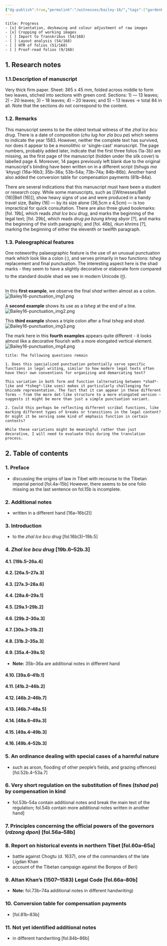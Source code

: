 ```yaml
---
{"dg-publish":true,"permalink":"/witnesses/bailey-16/","tags":["gardenEntry"]}
---
```


```ad-check
title: Progress
- [x] Orientation, deskewing and colour adjustment of raw images
- [x] Cropping of working images
- [ ] Import to Transkribus (54/168)
- [ ] Layout analysis (54/168)
- [ ] HTR of folios (51/168)
- [ ] Proof-read folios (9/168)

```

## 1. Research notes

### 1.1.Description of manuscript

Very thick firm paper. Sheet: 365 x 45 mm, folded across middle to form two leaves, stiched into sections with green cord. 
Sections: 1) — 13 leaves; 2) – 20 leaves; 3) – 18 leaves; 4) – 20 leaves; and 5) – 13 leaves -> total 84 in all. Note that the sections do not correspond to the content.

### 1.2. Remarks
This manuscript seems to be the oldest textual witness of the *zhal lce bcu drug*. There is a date of composition (*chu lug hor zla bcu pa*) which seems to indicate the year 1583. However, neither the complete text has survived, nor does it appear to be a monolithic or 'single-cast' manuscript. The page numbers, probably added later, indicate that the first three folios (1a-3b) are missing, as the first page of the manuscript (hidden under the silk cover) is labelled page 4. Moreover, 14 pages previously left blank due to the original manuscript's binding have been written on in a different script (*tshugs ma ‘khyug*) (16a–16b3; 35b–36a; 53b–54a; 73b–74a; 84b–86b). Another hand also added the conversion table for compensation payments (81b–84a).

There are several indications that this manuscript must have been a student or research copy. While some manuscripts, such as [[Witnesses/Bell (16)\|Bell (16)]], show heavy signs of use and were produced in a handy travel size, Bailey (16) — by its size alone (36,5cm x 4,5cm) — is too impractical for quick consultation. 
There are also three glued bookmarks: \[fol. 19b], which reads *zhal lce bcu drug*, and marks the beginning of the legal text; \[fol. 29b], which reads *drug pa bzung khrag sbyor* \[?], and marks the beginning of the sixth paragraph); and \[fol. 46b], *rkun khrims* \[?], marking the beginning of either the eleventh or twelfth paragraph.

### 1.3. Paleographical features

One noteworthy palaeographic feature is the use of an unusual punctuation mark which look like a colon (:), and serves primarily in two functions: *tsheg* replacement and final punctuation. The interesting aspect here is the shad marks - they seem to have a slightly decorative or elaborate form compared to the standard double shad we see in modern Unicode (།།). 


In this **first example**, we observe the final *shad* written almost as a colon. 
![Bailey16-punctuation_img1.png](/img/user/Witnesses/assets/Bailey16-punctuation_img1.png)

A **second example** shows its use as a *tsheg* at the end of a line.
![Bailey16-punctuation_img2.png](/img/user/Witnesses/assets/Bailey16-punctuation_img2.png)

This **third example** shows a triple colon after a final *tsheg* and *shad*.
![Bailey16-punctuation_img3.png](/img/user/Witnesses/assets/Bailey16-punctuation_img3.png)

The mark here in this **fourth examples** appears quite different - it looks almost like a decorative flourish with a more elongated vertical element.
![Bailey16-punctuation_img4.png](/img/user/Witnesses/assets/Bailey16-punctuation_img4.png)

```ad-info
title: The following questions remain

1. Does this specialized punctuation potentially serve specific functions in legal writing, similar to how modern legal texts often have their own conventions for organizing and demarcating text?

This variation in both form and function (alternating between *shad*-like and *tsheg*-like uses) makes it particularly challenging for Unicode representation. The fact that it can appear in these different forms – from the more dot-like structure to a more elongated version – suggests it might be more than just a simple punctuation variant.

2. Could this perhaps be reflecting different scribal functions, like marking different types of breaks or transitions in the legal content? Or might it be serving some kind of emphasis function in certain contexts?

While these variations might be meaningful rather than just decorative, I will need to evaluate this during the translation process.
```

## 2. Table of contents

### 1. Preface 

* discussing the origins of law in Tibet with recourse to the Tibetan imperial period \[fol.4a–15b] However, there seems to be one folio missing as the last sentence on fol.15b is incomplete.

### 2. Additional notes 
* written in a different hand \[16a–16b(2)]

### 3. Introduction 
* to the *zhal lce bcu drug* \[fol.16b(3)–19b.5]
### 4. *Zhal lce bcu drug* \[19b.6–52b.3]
#### 4.1. \[19b.5–26a.4]
#### 4.2. \[26a.5–27a.3]
#### 4.3. \[27a.3–28a.6]
#### 4.4. \[28a.6–29a.1]
#### 4.5. \[29a.1–29b.2]
#### 4.6. \[29b.2–30a.3]
#### 4.7. \[30a.3–31b.2]
#### 4.8. \[31b.2–35a.3]
#### 4.9. \[35a.4–39a.5] 
* **Note:** 35b–36a are additional notes in different hand
#### 4.10. \[39a.6–41b.1]
#### 4.11. \[41b.2–46b.2]
#### 4.12. \[46b.2–46b.7]
#### 4.13. \[46b.7–48a.5]
#### 4.14. \[48a.6–49a.3]
#### 4.15. \[49a.4–49b.3]
#### 4.16. \[49b.4–52b.3]

### 5. An ordinance dealing with special cases of a harmful nature
* such as arson, flooding of other people’s fields, and grazing offences) \[fol.52b.4–53a.7]

### 6. Very short regulation on the substitution of fines (*tshad pa*) **by compensation in kind** 
* fol.53b–54a contain additional notes and break the main text of the regulation; fol.54b contain more additional notes written in another hand]
### 7. Principles concerning the official powers of the governors (*rdzong dpon*) \[fol.56a–58b]

### 8. Report on historical events in northern Tibet \[fol.60a–65a]
* battle against Chogtu (d. 1637), one of the commanders of the late Ligdan Khan
* account of the Tibetan campaign against the Bonpos of Beri)

### 9. Altan Khan’s (1507–1583) Legal Code \[fol.66a–80b]
* **Note:** fol.73b–74a additional notes in different handwriting)

### 10. Conversion table for compensation payments
* \[fol.81b–83b]

### 11. Not yet identified additional notes
* in different handwriting \[fol.84b–86b]